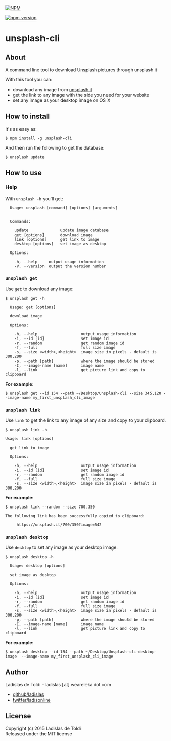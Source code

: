 [![NPM](https://nodei.co/npm/unsplash-cli.png)](https://npmjs.org/package/unsplash-cli)

[![npm version](https://badge.fury.io/js/unsplash-cli.svg)](http://badge.fury.io/js/unsplash-cli)

# unsplash-cli

## About

A command line tool to download Unsplash pictures through unsplash.it

With this tool you can:

- download any image from [unsplash.it](https://unsplash.it)
- get the link to any image with the side you need for your website
- set any image as your desktop image on OS X

## How to install

It's as easy as:

```
$ npm install -g unsplash-cli
```

And then run the following to get the database:

```
$ unsplash update
```

## How to use

### Help

With `unsplash -h` you'll get:

```
  Usage: unsplash [command] [options] [arguments]


  Commands:

    update              update image database
    get [options]       download image
    link [options]      get link to image
    desktop [options]   set image as desktop

  Options:

    -h, --help     output usage information
    -V, --version  output the version number
```

### `unsplash get`

Use `get` to download any image:

```
$ unsplash get -h

  Usage: get [options]

  download image

  Options:

    -h, --help                   output usage information
    -i, --id [id]                set image id
    -r, --random                 get random image id
    -f, --full                   full size image
    -s, --size <width>,<height>  image size in pixels - default is 300,200
    -p, --path [path]            where the image should be stored
    -I, --image-name [name]      image name
    -l, --link                   get picture link and copy to clipboard
```

**For example:**

```
$ unsplash get --id 154 --path ~/Desktop/Unsplash-cli --size 345,120 --image-name my_first_unsplash_cli_image
```

### `unsplash link`

Use `link` to get the link to any image of any size and copy to your clipboard.

```
$ unsplash link -h

Usage: link [options]

  get link to image

  Options:

    -h, --help                   output usage information
    -i, --id [id]                set image id
    -r, --random                 get random image id
    -f, --full                   full size image
    -s, --size <width>,<height>  image size in pixels - default is 300,200
```

**For example:**

```
$ unsplash link --random --size 700,350

The following link has been successfully copied to clipboard:

	 https://unsplash.it/700/350?image=542

```

### `unsplash desktop`

Use `desktop` to set any image as your desktop image.

```
$ unsplash desktop -h

  Usage: desktop [options]

  set image as desktop

  Options:

    -h, --help                   output usage information
    -i, --id [id]                set image id
    -r, --random                 get random image id
    -f, --full                   full size image
    -s, --size <width>,<height>  image size in pixels - default is 300,200
    -p, --path [path]            where the image should be stored
    -I, --image-name [name]      image name
    -l, --link                   get picture link and copy to clipboard
```

**For example:**

```
$ unsplash desktop --id 154 --path ~/Desktop/Unsplash-cli-desktop-image  --image-name my_first_unsplash_cli_image
```

## Author

Ladislas de Toldi - ladislas [at] weareleka dot com

- [github/ladislas](https://github.com/ladislas)
- [twitter/ladisonline](https://twitter.com/ladisonline)

## License

Copyright (c) 2015 Ladislas de Toldi  
Released under the MIT license
